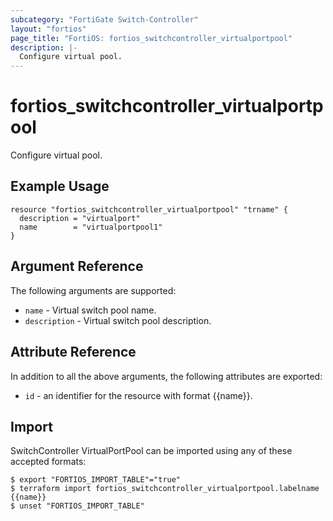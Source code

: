 ```yaml
---
subcategory: "FortiGate Switch-Controller"
layout: "fortios"
page_title: "FortiOS: fortios_switchcontroller_virtualportpool"
description: |-
  Configure virtual pool.
---
```


# fortios_switchcontroller_virtualportpool
Configure virtual pool.

## Example Usage

```hcl
resource "fortios_switchcontroller_virtualportpool" "trname" {
  description = "virtualport"
  name        = "virtualportpool1"
}
```

## Argument Reference


The following arguments are supported:

* `name` - Virtual switch pool name.
* `description` - Virtual switch pool description.


## Attribute Reference

In addition to all the above arguments, the following attributes are exported:
* `id` - an identifier for the resource with format {{name}}.

## Import

SwitchController VirtualPortPool can be imported using any of these accepted formats:
```
$ export "FORTIOS_IMPORT_TABLE"="true"
$ terraform import fortios_switchcontroller_virtualportpool.labelname {{name}}
$ unset "FORTIOS_IMPORT_TABLE"
```

